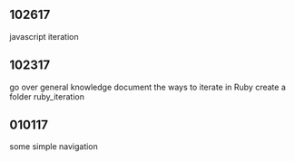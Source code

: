

102617
------------------------------
javascript iteration

102317
------------------------------
go over general knowledge
document the ways to iterate in Ruby
create a folder ruby_iteration


010117
------------------------------
some simple navigation




